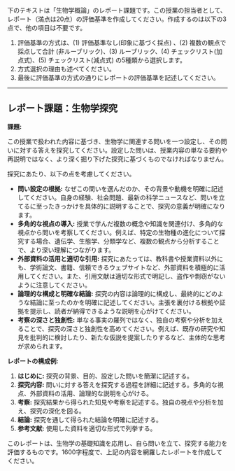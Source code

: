 下のテキストは「生物学概論」のレポート課題です。この授業の担当者として、レポート（満点は20点）の評価基準を作成してください。作成するのは以下の3点で、他の項目は不要です。

1. 評価基準の方式は、(1) 評価基準なし(印象に基づく採点) 、(2) 複数の観点で採点して合計  (非ルーブリック)、(3) ルーブリック、(4) チェックリスト(加点式)、(5) チェックリスト(減点式) の5種類から選択します。
2. 方式選択の理由も述べてください。
3. 最後に評価基準の方式の通りにレポートの評価基準を記述してください。

---------------------------------------
## レポート課題：生物学探究

**課題:**

この授業で扱われた内容に基づき、生物学に関連する問いを一つ設定し、その問いに対する答えを探究してください。設定した問いは、授業内容の単なる要約や再説明ではなく、より深く掘り下げた探究に基づくものでなければなりません。

探究にあたり、以下の点を考慮してください。

* **問い設定の根拠:** なぜこの問いを選んだのか、その背景や動機を明確に記述してください。自身の経験、社会問題、最新の科学ニュースなど、問いを立てるに至ったきっかけを具体的に説明することで、探究の意義が明確になります。
* **多角的な視点の導入:** 授業で学んだ複数の概念や知識を関連付け、多角的な視点から問いを考察してください。例えば、特定の生物種の進化について探究する場合、遺伝学、生態学、分類学など、複数の観点から分析することで、より深い理解につながります。
* **外部資料の活用と適切な引用:**  探究にあたっては、教科書や授業資料以外にも、学術論文、書籍、信頼できるウェブサイトなど、外部資料を積極的に活用してください。また、引用文献は適切な形式で明記し、盗作や剽窃がないように注意してください。
* **論理的な構成と明確な結論:**  探究の内容は論理的に構成し、最終的にどのような結論に至ったのかを明確に記述してください。主張を裏付ける根拠や証拠を提示し、読者が納得できるような説明を心がけてください。
* **考察の深さと独創性:**  単なる事実の羅列ではなく、独自の考察や分析を加えることで、探究の深さと独創性を高めてください。例えば、既存の研究や知見を批判的に検討したり、新たな仮説を提案したりするなど、主体的な思考が求められます。


**レポートの構成例:**

1. **はじめに:** 探究の背景、目的、設定した問いを簡潔に記述する。
2. **探究内容:** 問いに対する答えを探究する過程を詳細に記述する。多角的な視点、外部資料の活用、論理的な説明を心がける。
3. **考察:** 探究結果から得られた知見や考察を記述する。独自の視点や分析を加え、探究の深化を図る。
4. **結論:** 探究を通して得られた結論を明確に記述する。
5. **参考文献:**  使用した資料を適切な形式で列挙する。


このレポートは、生物学の基礎知識を応用し、自ら問いを立て、探究する能力を評価するものです。1600字程度で、上記の内容を網羅したレポートを作成してください。
